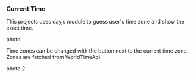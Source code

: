 ### Current Time

This projects uses dayjs module to guess user's time zone and show the exact time.

photo

Time zones can be changed with the button next to the current time zone. Zones are fetched from WorldTimeApi.

photo 2